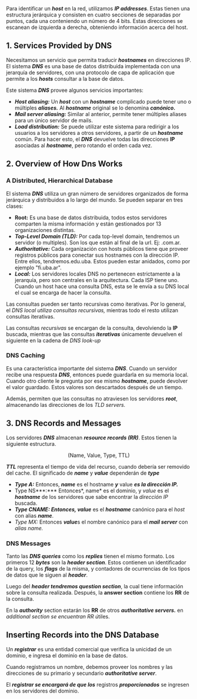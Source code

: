 Para identificar un ***host*** en la red, utilizamos ***IP addresses***. Estas tienen una estructura jerárquica y consisten en cuatro secciones de separadas por puntos, cada una conteniendo un número de 4 bits. Estas direcciones se escanean de izquierda a derecha, obteniendo información acerca del host.

## 1. Services Provided by DNS

Necesitamos un servicio que permita traducir ***hostnames*** en direcciones IP. El sistema ***DNS*** es una base de datos distribuida implementada con una jerarquía de servidores, con una protocolo de capa de aplicación que permite a los ***hosts*** consultar a la base de datos.

Este sistema ***DNS*** provee algunos servicios importantes:

- ***Host aliasing:*** Un ***host*** con un ***hostname*** complicado puede tener uno o múltiples ***aliases.*** Al ***hostname*** original se lo denomina ***canónico.***
- ***Mail server aliasing:*** Similar al anterior, permite tener múltiples aliases para un único servidor de mails.
- ***Load distribution:*** Se puede utilizar este sistema para redirigir a los usuarios a los servidores a otros servidores, a partir de un ***hostname*** común. Para hacer esto, el ***DNS*** devuelve todas las direcciones **IP** asociadas al ***hostname***, pero rotando el orden cada vez.

## 2. Overview of How Dns Works

### A Distributed, Hierarchical Database

El sistema ***DNS*** utiliza un gran número de servidores organizados de forma jerárquica y distribuidos a lo largo del mundo. Se pueden separar en tres clases:

- **Root:** Es una base de datos distribuida, todos estos servidores comparten la misma información y están gestionados por 13 organizaciones distintas.
- ***Top-Level Domain (TLD):*** Por cada top-level domain, tendremos un servidor (o multiples). Son los que están al final de la url. Ej: .com.ar.
- ***Authoritative:*** Cada organización con hosts públicos tiene que proveer registros públicos para conectar sus hostnames con la dirección IP. Entre ellos, tendremos.edu.uba. Estos pueden estar anidados, como por ejemplo "fi.uba.ar".
- ***Local:*** Los servidores locales DNS no pertenecen estrictamente a la jerarquía, pero son centrales en la arquitectura. Cada ISP tiene uno. Cuando un host hace una consulta DNS, esta se le envía a su DNS local el cual se encarga de hacer la consulta.

Las consultas pueden ser tanto recursivas como iterativas. Por lo general, el *DNS local utiliza consultas recursivas,* mientras todo el resto utilizan consultas iterativas.

Las consultas *recursivas* se encargan de la consulta, devolviendo la **IP** buscada, mientras que las consultas ***iterativas*** únicamente devuelven el siguiente en la cadena de *DNS look-up*

### DNS Caching

Es una característica importante del sistema ***DNS***. Cuando un servidor recibe una respuesta ***DNS***, entonces puede guardarla en su memoria local. Cuando otro cliente le pregunta por ese mismo ***hostname***, puede devolver el valor guardado. Estos valores son descartados después de un tiempo.

Además, permiten que las consultas no atraviesen los servidores ***root***, almacenando las direcciones de los *TLD servers.*

## 3. DNS Records and Messages

Los servidores ***DNS*** almacenan ***resource records (RR)***. Estos tienen la siguiente estructura.

$$
\text{(Name, Value, Type, TTL)}
$$

***TTL*** representa el tiempo de vida del recurso, cuando debería ser removido del cache. El significado de ***name*** y ***value*** dependerán de ***type***

- ***Type A:*** Entonces, ***name*** es el hostname ***y*** value ***es la dirección IP.***
- Type NS***:*** Entonces*, name* es el dominio, y *value* es el ***hostname*** de los servidores que sabe encontrar la *dirección IP* buscada.
- ***Type CNAME: Entonces, value*** es el ***hostname*** canónico para el *host* con alias ***name***.
- *Type MX:* Entonces ***value***s el nombre canónico para el ***mail server*** con *alias name.*

### DNS Messages

Tanto las ***DNS queries*** como los ***replies*** tienen el mismo formato. Los primeros 12 ***bytes*** son la ***header section***. Estos contienen un identificador de la query, los ***flags*** de la misma, y contadores de ocurrencias de los tipos de datos que le siguen al ***header***.

Luego del ***header tendremos question section***, la cual tiene información sobre la consulta realizada. Después, la **answer section** contiene los **RR** de la consulta.

En la ***authority*** section estarán los **RR** de otros ***authoritative servers.*** en *additional section se encuentran RR ú*tiles.

## Inserting Records into the DNS Database

Un ***registrar*** es una entidad comercial que verifica la unicidad de un dominio, e ingresa el dominio en la base de datos.

Cuando registramos un nombre, debemos proveer los nombres y las direcciones de su primario y secundario ***authoritative server***.

El ***registrar se encargará de que los*** registros ***proporcionados*** se ingresen en los servidores del dominio.
